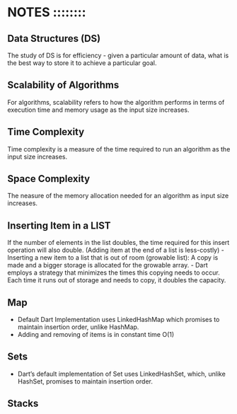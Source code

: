 # NOTES ::::::::


## Data Structures (DS)
The study of DS is for efficiency - given a particular amount of data, what is the best way to store it to achieve a particular goal.

## Scalability of Algorithms
For algorithms, scalability refers to how the algorithm performs in terms of execution time and memory usage as the input size increases.

## Time Complexity
Time complexity is a measure of the time required to run an algorithm as the input size increases.

## Space Complexity
The neasure of the memory allocation needed for an algorithm as input size increases.

## Inserting Item in a LIST
If the number of elements in the list doubles, the time required for this insert operation will also double. (Adding item at the end of a list is less-costly)
    - Inserting a new item to a list that is out of room (growable list): 
      A copy is made and a bigger storage is allocated for the growable array.
    - Dart employs a strategy that minimizes the times this copying needs to occur. Each time it runs out of storage and needs to copy, it doubles the capacity.


## Map
  - Default Dart Implementation uses LinkedHashMap which promises to maintain insertion order, unlike HashMap.
  - Adding and removing of items is in constant time O(1)


## Sets
  - Dart’s default implementation of Set uses LinkedHashSet, which, unlike HashSet, promises to maintain insertion order.


## Stacks